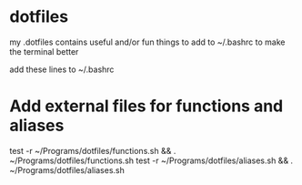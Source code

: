 # dotfiles
my .dotfiles contains useful and/or fun things to add to ~/.bashrc to make the terminal better

add these lines to ~/.bashrc

  # Add external files for functions and aliases
  test -r ~/Programs/dotfiles/functions.sh && . ~/Programs/dotfiles/functions.sh
  test -r ~/Programs/dotfiles/aliases.sh && . ~/Programs/dotfiles/aliases.sh